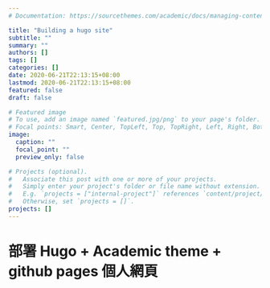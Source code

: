 ```yaml
---
# Documentation: https://sourcethemes.com/academic/docs/managing-content/

title: "Building a hugo site"
subtitle: ""
summary: ""
authors: []
tags: []
categories: []
date: 2020-06-21T22:13:15+08:00
lastmod: 2020-06-21T22:13:15+08:00
featured: false
draft: false

# Featured image
# To use, add an image named `featured.jpg/png` to your page's folder.
# Focal points: Smart, Center, TopLeft, Top, TopRight, Left, Right, BottomLeft, Bottom, BottomRight.
image:
  caption: ""
  focal_point: ""
  preview_only: false

# Projects (optional).
#   Associate this post with one or more of your projects.
#   Simply enter your project's folder or file name without extension.
#   E.g. `projects = ["internal-project"]` references `content/project/deep-learning/index.md`.
#   Otherwise, set `projects = []`.
projects: []
---
```


# 部署 Hugo + Academic theme + github pages 個人網頁


